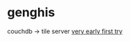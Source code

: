 genghis
=======
couchdb -> tile server [very early first try](http://calvinmetcalf.github.com/cwm/block/)